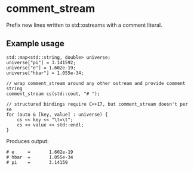 # comment_stream
Prefix new lines written to std::ostreams with a comment literal.

## Example usage

    std::map<std::string, double> universe;
    universe["pi"] = 3.141592;
    universe["e"] = 1.602e-19;
    universe["hbar"] = 1.055e-34;

    // wrap comment_stream around any other ostream and provide comment string
    comment_stream cs(std::cout, "# ");

    // structured bindings require C++17, but comment_stream doesn't per se
    for (auto & [key, value] : universe) {
        cs << key << "\t=\t";
        cs << value << std::endl;
    }
    
Produces output:

    # e     =       1.602e-19
    # hbar  =       1.055e-34
    # pi    =       3.14159
